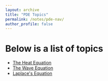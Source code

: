 ```yaml
---
layout: archive
title: "PDE Topics"
permalink: /notes/pde-nav/
author_profile: false
---
```


Below is a list of topics
===

- [The Heat Equation](heatequation.md)
- [The Wave Equation](waveequation.md)
- [Laplace's Equation](laplaceequation.md)
